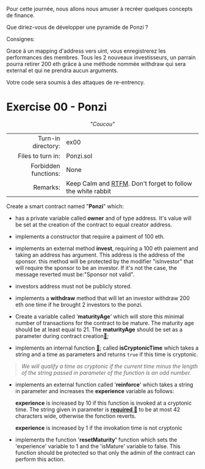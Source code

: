 Pour cette journée, nous allons nous amuser à recréer quelques concepts de finance.

Que diriez-vous de développer une pyramide de Ponzi ?

Consignes:



Grace à un mapping d'address vers uint, vous enregistrerez les performances des membres.
Tous les 2 nouveaux investisseurs, un parrain pourra retirer 200 eth grâce à une méthode nommée withdraw qui sera external et qui ne prendra aucun arguments.

Votre code sera soumis à des attaques de re-entrency.



# Exercise 00 - Ponzi

 _<div style= "text-align:center">"Coucou"</div>_

|                         |                    |
| -----------------------:| ------------------ |
|   Turn-in directory:    |  ex00              |
|   Files to turn in:     |  Ponzi.sol  |
|   Forbidden functions:  |  None              |
|   Remarks:              |  Keep Calm and [RTFM](https://docs.soliditylang.org/en/latest/index.html). Don't forget to follow the white rabbit               |

Create a smart contract named "**Ponzi**" which:

- has a private variable called **owner** and of type address. It's value will be set at the creation of the contract to equal creator address.

- implements a constructor that require a paiment of 100 eth.

- implements an external method **invest**, requiring a 100 eth paiement and taking an address has argument. This address is the address of the sponsor.
    this method will be protected by the modifier "isInvestor" that will require the sponsor to be an investor. If it's not the case, the message reverted must be:"Sponsor not valid".

- investors address must not be publicly stored.

- implements a **withdraw** method that will let an investor withdraw 200 eth one time if he brought 2 investors to the ponzi.
- Create a variable called  '**maturityAge**'  which will store this minimal number of transactions for the contract to be mature. The maturity age should be at least equal to 21. The **maturityAge** should be set as a parameter during contract creation[🐇](https://docs.soliditylang.org/en/latest/contracts.html#constructor);

- implements an internal function [🐇](https://docs.soliditylang.org/en/latest/contracts.html#constructor); called **isCryptonicTime** which takes a string and a time as parameters and returns `true` if this time is cryptonic.

>_We will qualify a time as cryptonic if the current time minus the length of the string passed in parameter of the function is an odd number._

- implements an external function called '**reinforce**' which takes a string in parameter and increases the **experience** variable as follows:

    **experience** is increased by 10 if this function is invoked at a cryptonic time. The string given in parameter is [**required 🐇**](https://docs.soliditylang.org/en/latest/control-structures.html#error-handling-assert-require-revert-and-exceptions) to be at most 42 characters wide, otherwise the fonction reverts.

    **experience** is increased by 1 if the invokation time is not cryptonic

- implements the function '**resetMaturity'** function which sets the 'experience' variable to 1 and the 'isMature' variable to false. This function should be protected so that only the admin of the contract can perform this action.


